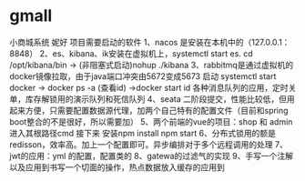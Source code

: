 # gmall
小商城系统
妮好
项目需要启动的软件
1、nacos 是安装在本机中的（127.0.0.1：8848）
2、es、kibana、ik安装在虚拟机上，systemctl start es.  cd /opt/kibana/bin -> (非阻塞式启动)nohup ./kibana
3、rabbitmq是通过虚拟机的docker镜像拉取，由于java端口冲突由5672变成5673 启动 systemctl start docker -> docker ps -a (查看id) ->docker start id
   各种消息队列的应用，定时关单，库存解锁用的演示队列和死信队列
4、seata 二阶段提交，性能比较低，但用起来方便，只需要配置数据源代理，加两个自己特有的配置文件（目前和spring boot整合的不是很好，所以需要加）
5、两个前端的vue的项目：shop 和 admin  进入其根路径cmd 接下来 安装npm install   npm start
6、分布式锁用的额是redisson，效率高。加上一个配置即可。异步编排对于多个远程调用的处理
7、jwt的应用：yml 的配置，配置类的
8、gatewa的过滤气的实现
9、手写一个注解以及应用到书写一个切面的操作，热点数据放入缓存的应用到
